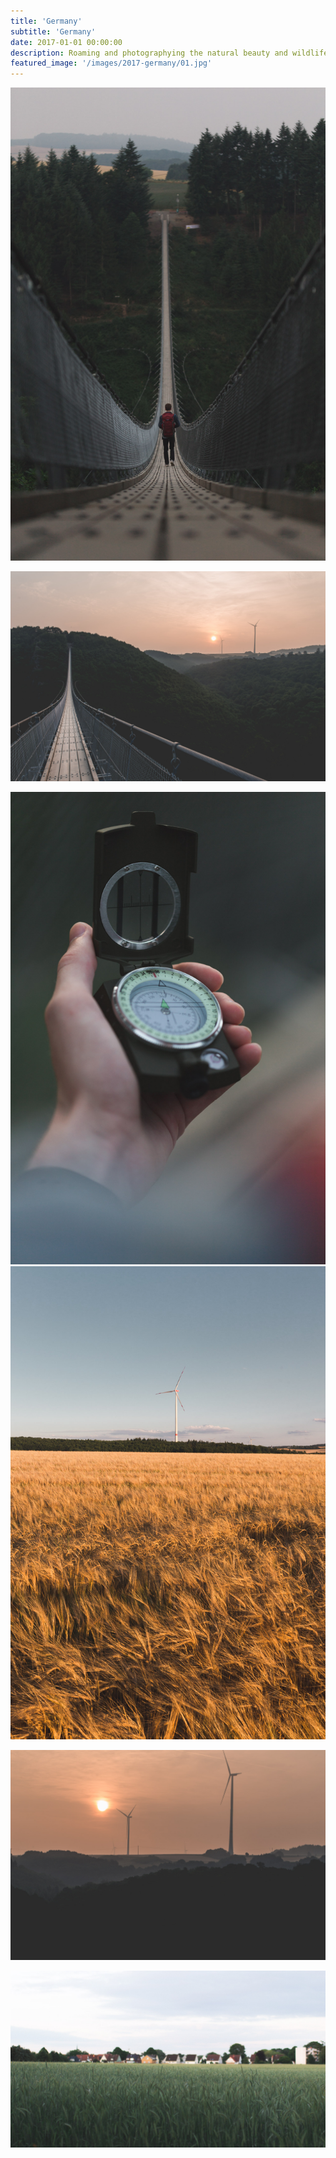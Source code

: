 ```yaml
---
title: 'Germany'
subtitle: 'Germany'
date: 2017-01-01 00:00:00
description: Roaming and photographying the natural beauty and wildlife of Germany.
featured_image: '/images/2017-germany/01.jpg'
---
```


![](/images/2017-germany/01.jpg)

![](/images/2017-germany/02.jpg)

<div class="gallery" data-columns="2">
	<img src="/images/2017-germany/03.jpg">
	<img src="/images/2017-germany/06.jpg">
</div>

![](/images/2017-germany/04.jpg)

![](/images/2017-germany/07.jpg)
